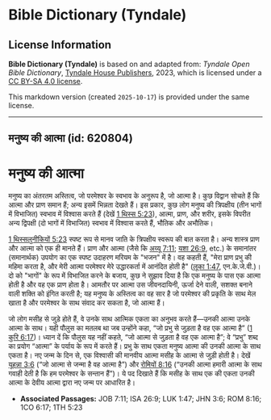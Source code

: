 # Bible Dictionary (Tyndale)

## License Information

**Bible Dictionary (Tyndale)** is based on and adapted from: _Tyndale Open Bible Dictionary_, [Tyndale House Publishers](https://tyndaleopenresources.com/), 2023, which is licensed under a [CC BY-SA 4.0 license](https://creativecommons.org/licenses/by-sa/4.0/legalcode.en).

This markdown version (created `2025-10-17`) is provided under the same license.



--------------------------------

## मनुष्य की आत्मा (id: 620804)

मनुष्य की आत्मा
===============

मनुष्य का अंतरतम अस्तित्व, जो परमेश्वर के स्वभाव के अनुरूप है, जो आत्मा है। कुछ विद्वान सोचते हैं कि आत्मा और प्राण समान हैं; अन्य इसमें भिन्नता देखते हैं। इस प्रकार, कुछ लोग मनुष्य की त्रिपक्षीय (तीन भागों में विभाजित) स्वभाव में विश्वास करते हैं (देखें [1 थिस्स 5:23](https://ref.ly/1Thess5:23)), आत्मा, प्राण, और शरीर, इसके विपरीत अन्य द्विपक्षी (दो भागों में विभाजित) स्वभाव में विश्वास करते हैं, भौतिक और अभौतिक।

[1 थिस्सलुनीकियों 5:23](https://ref.ly/1Thess5:23) स्पष्ट रूप से मानव जाति के त्रिपक्षीय स्वरूप की बात करता है। अन्य शास्त्र प्राण और आत्मा को एक ही मानते हैं। प्राण और आत्मा (जैसे कि [अय्यू 7:11](https://ref.ly/Job7:11); [यशा 26:9](https://ref.ly/Isa26:9), etc.) के समानांतर (समानार्थक) उपयोग का एक स्पष्ट उदाहरण मरियम के "भजन" में है। वह कहती हैं, "मेरा प्राण प्रभु की महिमा करता है, और मेरी आत्मा परमेश्वर मेरे उद्धारकर्ता में आनंदित होती है" ([लूका 1:47](https://ref.ly/Luke1:47), एन.के.जे.वी.)। दो को "भागों" के रूप में विभाजित करने के बजाय, कुछ ने सुझाव दिया है कि एक मनुष्य के पास एक आत्मा होती है और वह एक प्राण होता है। आमतौर पर आत्मा उस जीवनदायिनी, ऊर्जा देने वाली, सशक्त बनाने वाली शक्ति को इंगित करती है; यह मनुष्य के अस्तित्व का वह सार है जो परमेश्वर की प्रकृति के साथ मेल खाता है और परमेश्वर के साथ संवाद कर सकता है, जो आत्मा हैं।

जो लोग मसीह से जुड़े होते हैं, वे उनके साथ आत्मिक एकता का अनुभव करते हैं—उनकी आत्मा उनके आत्मा के साथ। यही पौलुस का मतलब था जब उन्होंने कहा, “जो प्रभु से जुड़ता है वह एक आत्मा है” ([1 कुरि 6:17](https://ref.ly/1Cor6:17))। ध्यान दें कि पौलुस यह नहीं कहते, “जो आत्मा से जुड़ता है वह एक आत्मा है”; वे “प्रभु” शब्द का प्रयोग “आत्मा” के पर्याय के रूप में करते हैं। प्रभु के साथ एकता मनुष्य आत्मा की उनकी आत्मा के साथ एकता है। नए जन्म के दिन से, एक विश्वासी की मानवीय आत्मा मसीह के आत्मा से जुड़ी होती है। देखें [यूहन्ना 3:6](https://ref.ly/John3:6) (“जो आत्मा से जन्मा है वह आत्मा है”) और [रोमियों 8:16](https://ref.ly/Rom8:16) (“उनकी आत्मा हमारी आत्मा के साथ गवाही देती है कि हम परमेश्वर के सन्तान हैं”)। ये पद दिखाते हैं कि मसीह के साथ एक की एकता उनकी आत्मा के देवीय आत्मा द्वारा नए जन्म पर आधारित है।

* **Associated Passages:** JOB 7:11; ISA 26:9; LUK 1:47; JHN 3:6; ROM 8:16; 1CO 6:17; 1TH 5:23

